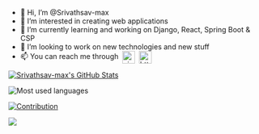 - 👋 Hi, I’m @Srivathsav-max
- 👀 I’m interested in creating web applications
- 🌱 I’m currently learning and working on Django, React, Spring Boot & CSP
- 💞️ I’m looking to work on new technologies and new stuff
- 📫 You can reach me through &nbsp;<a href="mailto:ajsrivathsav352002@gmail.com"><img align="center" src="https://img.icons8.com/plasticine/344/gmail.png" alt="ajsrivathsav352002@gamil.com" height="25" width="25" /></a>&nbsp;&nbsp;<a href="https://t.me/Sriva03"><img align="center" src="https://img.icons8.com/color/344/telegram-app--v1.png" alt="https://t.me/activare" height="25" width="25" /></a>

[![Srivathsav-max's GitHub Stats](https://github-readme-stats.vercel.app/api?username=Srivathsav-max&show_icons=true)](https://github.com/Srivathsav-max)

<img src="https://github-readme-stats.vercel.app/api/top-langs/?username=Srivathsav-max&layout=compact&title_color=1a202c&text_color=1a202c" alt="Most used languages" />

[![Contribution](https://github-readme-streak-stats.herokuapp.com/?user=Srivathsav-max&)](https://github.com/Srivathsav-max)

![](https://komarev.com/ghpvc/?username=Srivathsav-max&style=flat&label=PROFILE+VIEWS)

<!---
Srivathsav-max/Srivathsav-max is a ✨ special ✨ repository because its `README.md` (this file) appears on your GitHub profile.
You can click the Preview link to take a look at your changes.
--->
